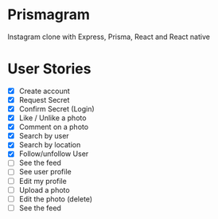 # Prismagram

Instagram clone with Express, Prisma, React and React native

# User Stories

- [x] Create account
- [x] Request Secret
- [x] Confirm Secret (Login)
- [x] Like / Unlike a photo
- [x] Comment on a photo
- [x] Search by user
- [x] Search by location
- [x] Follow/unfollow User
- [ ] See the feed
- [ ] See user profile
- [ ] Edit my profile
- [ ] Upload a photo
- [ ] Edit the photo (delete)
- [ ] See the feed